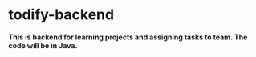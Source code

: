# todify-backend

<b>This is backend for learning projects and assigning tasks to team. The code will be in Java. </b>
